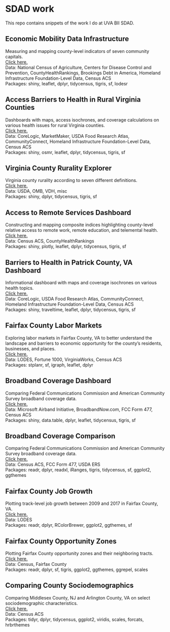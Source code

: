 # SDAD work
This repo contains snippets of the work I do at UVA BII SDAD.

## Economic Mobility Data Infrastructure
Measuring and mapping county-level indicators of seven community capitals.<br>
<a href = "https://uva-bi-sdad.github.io/capitals/" target = "_blank">Click here.</a><br>
Data: National Census of Agriculture, Centers for Disease Control and Prevention, CountyHealthRankings, Brookings Debt in America, Homeland Infrastructure Foundation-Level Data, Census ACS<br>
Packages: shiny, leaflet, dplyr, tidycensus, tigris, sf, lodesr<br>

## Access Barriers to Health in Rural Virginia Counties
Dashboards with maps, access isochrones, and coverage calculations on various health issues for rural Virginia counties.<br>
<a href = "https://dspgtools.shinyapps.io/ruralvirginia/" target = "_blank">Click here.</a><br>
Data: CoreLogic, MarketMaker, USDA Food Research Atlas, CommunityConnect, Homeland Infrastructure Foundation-Level Data, Census ACS<br>
Packages: shiny, osmr, leaflet, dplyr, tidycensus, tigris, sf<br>

## Virginia County Rurality Explorer
Virginia county rurality according to seven different definitions.<br>
<a href = "https://teja.shinyapps.io/ruralapp/" target = "_blank">Click here.</a><br>
Data: USDA, OMB, VDH, misc<br> 
Packages: shiny, dplyr, tidycensus, tigris, sf<br> 

## Access to Remote Services Dashboard
Constructing and mapping composite indices highlighting county-level relative access to remote work, remote education, and telemental health.<br>
<a href = "http://gates.policy-analytics.net/" target = "_blank">Click here.</a><br>
Data: Census ACS, CountyHealthRankings<br>
Packages: shiny, plotly, leaflet, dplyr, tidycensus, tigris, sf<br>

## Barriers to Health in Patrick County, VA Dashboard
Informational dashboard with maps and coverage isochrones on various health topics.<br>
<a href = "https://teja.shinyapps.io/patrickdash/" target = "_blank">Click here.</a><br>
Data: CoreLogic, USDA Food Research Atlas, CommunityConnect, Homeland Infrastructure Foundation-Level Data, Census ACS<br>
Packages: shiny, traveltime, leaflet, dplyr, tidycensus, tigris, sf<br>

## Fairfax County Labor Markets
Exploring labor markets in Fairfax County, VA to better understand the landscape and barriers to economic opportunity for the county’s residents, businesses, and places.<br>
<a href = "https://dspg-young-scholars-program.github.io/dspg20fairfax/" target = "_blank">Click here.</a><br>
Data: LODES, Fortune 1000, VirginiaWorks, Census ACS<br>
Packages: stplanr, sf, igraph, leaflet, dplyr<br>

## Broadband Coverage Dashboard
Comparing Federal Communications Commission and American Community Survey broadband coverage data.<br>
<a href = "http://bband.policy-analytics.net" target = "_blank">Click here.</a><br>
Data: Microsoft Airband Initiative, BroadbandNow.com, FCC Form 477, Census ACS<br>
Packages: shiny, data.table, dplyr, leaflet, tidycensus, tigris, sf<br>

## Broadband Coverage Comparison
Comparing Federal Communications Commission and American Community Survey broadband coverage data.<br>
<a href = "http://tpristavec.github.io/lab/bband/index.html" target = "_blank">Click here.</a><br>
Data: Census ACS, FCC Form 477, USDA ERS<br>
Packages: readr, dplyr, readxl, iRanges, tigris, tidycensus, sf, ggplot2, ggthemes<br>

## Fairfax County Job Growth
Plotting track-level job growth between 2009 and 2017 in Fairfax County, VA.<br>
<a href = "http://tpristavec.github.io/lab/jobs/index.html" target = "_blank">Click here.</a><br>
Data: LODES<br>
Packages: readr, dplyr, RColorBrewer, ggplot2, ggthemes, sf<br>

## Fairfax County Opportunity Zones
Plotting Fairfax County opportunity zones and their neighboring tracts.<br>
<a href = "http://tpristavec.github.io/lab/zones/index.html" target = "_blank">Click here.</a><br>
Data: Census, Fairfax County<br>
Packages: readr, dplyr, sf, tigris, ggplot2, ggthemes, ggrepel, scales<br>

## Comparing County Sociodemographics
Comparing Middlesex County, NJ and Arlington County, VA on select sociodemographic characteristics.<br>
<a href = "http://tpristavec.github.io/lab/ses/index.html" target = "_blank">Click here.</a><br>
Data: Census ACS<br>
Packages: tidyr, dplyr, tidycensus, ggplot2, viridis, scales, forcats, hrbrthemes<br>

